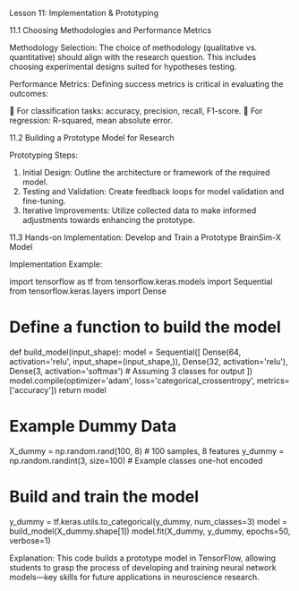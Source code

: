 Lesson 11: Implementation & Prototyping 

11.1 Choosing Methodologies and Performance Metrics 

Methodology Selection: The choice of methodology (qualitative vs. quantitative) should align 
with the research question. This includes choosing experimental designs suited for hypotheses 
testing. 

Performance Metrics: Defining success metrics is critical in evaluating the outcomes: 

 For classification tasks: accuracy, precision, recall, F1-score. 
 For regression: R-squared, mean absolute error. 

11.2 Building a Prototype Model for Research 

Prototyping Steps: 

1. Initial Design: Outline the architecture or framework of the required model. 
2. Testing and Validation: Create feedback loops for model validation and fine-tuning. 
3. Iterative Improvements: Utilize collected data to make informed adjustments towards 
enhancing the prototype.

11.3 Hands-on Implementation: Develop and Train a Prototype BrainSim-X 
Model 

Implementation Example: 

import tensorflow as tf 
from tensorflow.keras.models import Sequential 
from tensorflow.keras.layers import Dense 
# Define a function to build the model 
def build_model(input_shape): 
model = Sequential([ 
Dense(64, activation='relu', input_shape=(input_shape,)), 
Dense(32, activation='relu'), 
Dense(3, activation='softmax')  # Assuming 3 classes for output 
]) 
model.compile(optimizer='adam', loss='categorical_crossentropy', 
metrics=['accuracy']) 
return model 
# Example Dummy Data 
X_dummy = np.random.rand(100, 8)  # 100 samples, 8 features 
y_dummy = np.random.randint(3, size=100)  # Example classes one-hot encoded 
# Build and train the model 
y_dummy = tf.keras.utils.to_categorical(y_dummy, num_classes=3) 
model = build_model(X_dummy.shape[1]) 
model.fit(X_dummy, y_dummy, epochs=50, verbose=1) 

Explanation: This code builds a prototype model in TensorFlow, allowing students to grasp the 
process of developing and training neural network models—key skills for future applications in 
neuroscience research.
